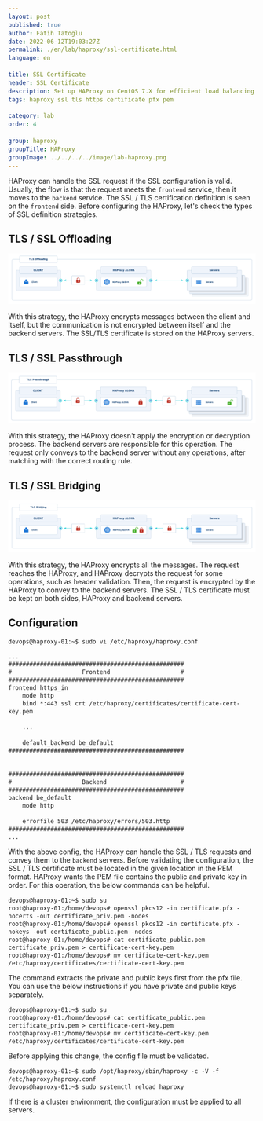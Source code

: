 ```yaml
---
layout: post
published: true
author: Fatih Tatoğlu
date: 2022-06-12T19:03:27Z
permalink: ./en/lab/haproxy/ssl-certificate.html
language: en

title: SSL Certificate
header: SSL Certificate
description: Set up HAProxy on CentOS 7.X for efficient load balancing. Follow step-by-step instructions for preparation, installation, configuration, and security. Ensure a smooth deployment.
tags: haproxy ssl tls https certificate pfx pem

category: lab
order: 4

group: haproxy
groupTitle: HAProxy
groupImage: ../../../../image/lab-haproxy.png
---
```


HAProxy can handle the SSL request if the SSL configuration is valid. Usually, the flow is that the request meets the `frontend` service, then it moves to the `backend` service. The SSL / TLS certification definition is seen on the `frontend` side. Before configuring the HAProxy, let's check the types of SSL definition strategies.

## TLS / SSL Offloading

![TLS / SSL Offloading](../../../../image/tls-offloading.png "TLS Offloading - [HAProxy Encryption Strategies](https://www.haproxy.com/documentation/aloha/latest/security/tls/encryption-strategies/)")

With this strategy, the HAProxy encrypts messages between the client and itself, but the communication is not encrypted between itself and the backend servers. The SSL/TLS certificate is stored on the HAProxy servers.

## TLS / SSL Passthrough

![TLS / SSL Passthrough](../../../../image/tls-passthrough.png "TLS Passthrough - [HAProxy Encryption Strategies](https://www.haproxy.com/documentation/aloha/latest/security/tls/encryption-strategies/)")

With this strategy, the HAProxy doesn't apply the encryption or decryption process. The backend servers are responsible for this operation. The request only conveys to the backend server without any operations, after matching with the correct routing rule.

## TLS / SSL Bridging

![TLS / SSL Bridging](../../../../image/tls-bridging.png "TLS Bridging - [HAProxy Encryption Strategies](https://www.haproxy.com/documentation/aloha/latest/security/tls/encryption-strategies/)")

With this strategy, the HAProxy encrypts all the messages. The request reaches the HAProxy, and HAProxy decrypts the request for some operations, such as header validation. Then, the request is encrypted by the HAProxy to convey to the backend servers. The SSL / TLS certificate must be kept on both sides, HAProxy and backend servers.

## Configuration

```shell
devops@haproxy-01:~$ sudo vi /etc/haproxy/haproxy.conf
```

```nestedtext
...
##################################################
#                    Frontend                    #
##################################################
frontend https_in
    mode http
    bind *:443 ssl crt /etc/haproxy/certificates/certificate-cert-key.pem

    ...

    default_backend be_default
##################################################


##################################################
#                    Backend                     #
##################################################
backend be_default
    mode http

    errorfile 503 /etc/haproxy/errors/503.http
##################################################
...
```

With the above config, the HAProxy can handle the SSL / TLS requests and convey them to the `backend` servers. Before validating the configuration, the SSL / TLS certificate must be located in the given location in the PEM format. HAProxy wants the PEM file contains the public and private key in order. For this operation, the below commands can be helpful.

```shell
devops@haproxy-01:~$ sudo su
root@haproxy-01:/home/devops# openssl pkcs12 -in certificate.pfx -nocerts -out certificate_priv.pem -nodes
root@haproxy-01:/home/devops# openssl pkcs12 -in certificate.pfx -nokeys -out certificate_public.pem -nodes
root@haproxy-01:/home/devops# cat certificate_public.pem certificate_priv.pem > certificate-cert-key.pem
root@haproxy-01:/home/devops# mv certificate-cert-key.pem /etc/haproxy/certificates/certificate-cert-key.pem
```

The command extracts the private and public keys first from the pfx file. You can use the below instructions if you have private and public keys separately.

```shell
devops@haproxy-01:~$ sudo su
root@haproxy-01:/home/devops# cat certificate_public.pem certificate_priv.pem > certificate-cert-key.pem
root@haproxy-01:/home/devops# mv certificate-cert-key.pem /etc/haproxy/certificates/certificate-cert-key.pem
```

Before applying this change, the config file must be validated.

```shell
devops@haproxy-01:~$ sudo /opt/haproxy/sbin/haproxy -c -V -f /etc/haproxy/haproxy.conf
devops@haproxy-01:~$ sudo systemctl reload haproxy
```

If there is a cluster environment, the configuration must be applied to all servers.
